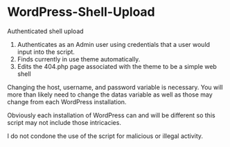 # WordPress-Shell-Upload
Authenticated shell upload

1. Authenticates as an Admin user using credentials that a user would input into the script.
2. Finds currently in use theme automatically.
3. Edits the 404.php page associated with the theme to be a simple web shell

Changing the host, username, and password variable is necessary. You will more than likely need to change the datas variable as well as those may change from each WordPress installation.

Obviously each installation of WordPress can and will be different so this script may not include those intricacies.

I do not condone the use of the script for malicious or illegal activity.

